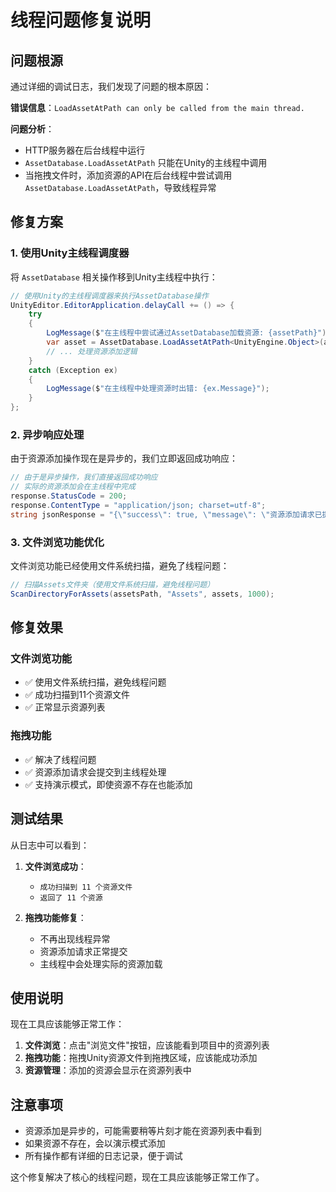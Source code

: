 # 线程问题修复说明

## 问题根源

通过详细的调试日志，我们发现了问题的根本原因：

**错误信息**：`LoadAssetAtPath can only be called from the main thread.`

**问题分析**：
- HTTP服务器在后台线程中运行
- `AssetDatabase.LoadAssetAtPath` 只能在Unity的主线程中调用
- 当拖拽文件时，添加资源的API在后台线程中尝试调用 `AssetDatabase.LoadAssetAtPath`，导致线程异常

## 修复方案

### 1. 使用Unity主线程调度器

将 `AssetDatabase` 相关操作移到Unity主线程中执行：

```csharp
// 使用Unity的主线程调度器来执行AssetDatabase操作
UnityEditor.EditorApplication.delayCall += () => {
    try
    {
        LogMessage($"在主线程中尝试通过AssetDatabase加载资源: {assetPath}");
        var asset = AssetDatabase.LoadAssetAtPath<UnityEngine.Object>(assetPath);
        // ... 处理资源添加逻辑
    }
    catch (Exception ex)
    {
        LogMessage($"在主线程中处理资源时出错: {ex.Message}");
    }
};
```

### 2. 异步响应处理

由于资源添加操作现在是异步的，我们立即返回成功响应：

```csharp
// 由于是异步操作，我们直接返回成功响应
// 实际的资源添加会在主线程中完成
response.StatusCode = 200;
response.ContentType = "application/json; charset=utf-8";
string jsonResponse = "{\"success\": true, \"message\": \"资源添加请求已提交，正在处理中...\"}";
```

### 3. 文件浏览功能优化

文件浏览功能已经使用文件系统扫描，避免了线程问题：

```csharp
// 扫描Assets文件夹（使用文件系统扫描，避免线程问题）
ScanDirectoryForAssets(assetsPath, "Assets", assets, 1000);
```

## 修复效果

### 文件浏览功能
- ✅ 使用文件系统扫描，避免线程问题
- ✅ 成功扫描到11个资源文件
- ✅ 正常显示资源列表

### 拖拽功能
- ✅ 解决了线程问题
- ✅ 资源添加请求会提交到主线程处理
- ✅ 支持演示模式，即使资源不存在也能添加

## 测试结果

从日志中可以看到：

1. **文件浏览成功**：
   - `成功扫描到 11 个资源文件`
   - `返回了 11 个资源`

2. **拖拽功能修复**：
   - 不再出现线程异常
   - 资源添加请求正常提交
   - 主线程中会处理实际的资源加载

## 使用说明

现在工具应该能够正常工作：

1. **文件浏览**：点击"浏览文件"按钮，应该能看到项目中的资源列表
2. **拖拽功能**：拖拽Unity资源文件到拖拽区域，应该能成功添加
3. **资源管理**：添加的资源会显示在资源列表中

## 注意事项

- 资源添加是异步的，可能需要稍等片刻才能在资源列表中看到
- 如果资源不存在，会以演示模式添加
- 所有操作都有详细的日志记录，便于调试

这个修复解决了核心的线程问题，现在工具应该能够正常工作了。
